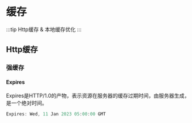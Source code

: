 # 缓存

:::tip
 Http缓存 & 本地缓存优化
:::

## Http缓存

### 强缓存

#### Expires

Expires是HTTP/1.0的产物，表示资源在服务器的缓存过期时间，由服务器生成，是一个绝对时间。

```js
Expires: Wed, 11 Jan 2023 05:00:00 GMT
```